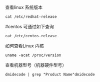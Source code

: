 查看linux 系统版本

```
cat /etc/redhat-release
```

\#centos 可通过如下查询

```
cat /etc/centos-release
```

如何查看Linux 内核

```
uname -acat /proc/version
```

查看机器型号（机器硬件型号）

```
dmidecode | grep "Product Name"dmidecode
```


